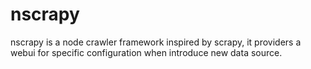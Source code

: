 # nscrapy
nscrapy is a node crawler framework inspired by scrapy, 
it providers a webui for specific configuration when introduce new data source.


